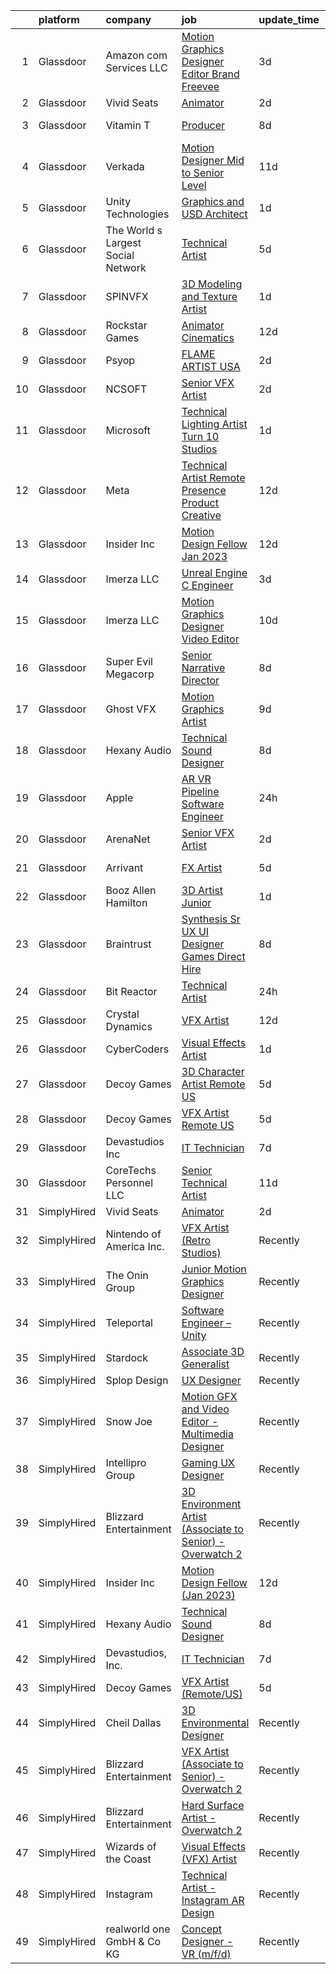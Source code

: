 

|    | platform    | company                            | job                                                                                                                                                                                                                                                                                                                                                                                                                                                                                                                                                                                                                                                                                                                                                                                                                                                                                                                                                                                                                                                                                                                                                                                                                                                                                                                                                                                                                                                                                     | update_time   | location          |
|---:|:------------|:-----------------------------------|:----------------------------------------------------------------------------------------------------------------------------------------------------------------------------------------------------------------------------------------------------------------------------------------------------------------------------------------------------------------------------------------------------------------------------------------------------------------------------------------------------------------------------------------------------------------------------------------------------------------------------------------------------------------------------------------------------------------------------------------------------------------------------------------------------------------------------------------------------------------------------------------------------------------------------------------------------------------------------------------------------------------------------------------------------------------------------------------------------------------------------------------------------------------------------------------------------------------------------------------------------------------------------------------------------------------------------------------------------------------------------------------------------------------------------------------------------------------------------------------|:--------------|:------------------|
|  1 | Glassdoor   | Amazon com Services LLC            | [Motion Graphics Designer   Editor  Brand  Freevee](https://www.glassdoor.com/partner/jobListing.htm?pos=125&ao=1136043&s=58&guid=000001832b5d58b5a01dddcf00da9f9c&src=GD_JOB_AD&t=SR&vt=w&cs=1_7eddea3c&cb=1662879881724&jobListingId=1008123980156&jrtk=3-0-1gcllqm6tim96801-1gcllqm7cgahi800-4b03b318c5df0565-)                                                                                                                                                                                                                                                                                                                                                                                                                                                                                                                                                                                                                                                                                                                                                                                                                                                                                                                                                                                                                                                                                                                                                                      | 3d            | Culver City, CA   |
|  2 | Glassdoor   | Vivid Seats                        | [Animator](https://www.glassdoor.com/partner/jobListing.htm?pos=110&ao=1136043&s=58&guid=000001832b5d58b5a01dddcf00da9f9c&src=GD_JOB_AD&t=SR&vt=w&cs=1_64fec801&cb=1662879881722&jobListingId=1008126512823&jrtk=3-0-1gcllqm6tim96801-1gcllqm7cgahi800-8e9d053226ae77e5-)                                                                                                                                                                                                                                                                                                                                                                                                                                                                                                                                                                                                                                                                                                                                                                                                                                                                                                                                                                                                                                                                                                                                                                                                               | 2d            | Remote            |
|  3 | Glassdoor   | Vitamin T                          | [Producer](https://www.glassdoor.com/partner/jobListing.htm?pos=107&ao=1110586&s=58&guid=000001832b5d58b5a01dddcf00da9f9c&src=GD_JOB_AD&t=SR&vt=w&cs=1_0bb18896&cb=1662879881721&jobListingId=1008114178951&cpc=3DB599BF2F4828F0&jrtk=3-0-1gcllqm6tim96801-1gcllqm7cgahi800-e46064662fafb748--6NYlbfkN0DMrcEu7yrtATojKJA7cEzGQ3FdRGWLh0CZQInL4ECGI6k5tN82kdM0cJmh4vC7Gghphupef1cN6IlOTgMGADI-i2kb12ymzESQsmVIKdeBMrHVj1mVfahr3EwUgAel5KCeqATofhJbwCjg4rEUoGHyyaaRdvh7cQh_M0ZJBEp8KQ5VvsK0OqAKmCGE47NgYZDi0VpJgs7r8-YkhLRh0CTppTdt7XIMVI9WkFVN-dBGNV71RWx-Ikfc0hfThr0xIzWoh9q5lh2nXDuNzwMmNYYYVyour4BqBXbH_DFdNeoWzszXOiAAW6uZIVBVByn_nOC2K41yIeQmIKMCus40DdTYLTkidDeOT-h1rc6ej-e-hFttRaj3H4ENci8SR1THqyh_yAOLhDXhkc__SBHCxXszoCHrCED6b75lP5nYUloDqAehqbibmZRC-ASMV4CozqjRMxXyXLGbecnX0kDriPMNWUy9SinEexjeNX_96kE0Og%3D%3D)                                                                                                                                                                                                                                                                                                                                                                                                                                                                                                                                                                                                                                                              | 8d            | Vancouver, WA     |
|  4 | Glassdoor   | Verkada                            | [Motion Designer  Mid to Senior Level ](https://www.glassdoor.com/partner/jobListing.htm?pos=121&ao=1136043&s=58&guid=000001832b5d58b5a01dddcf00da9f9c&src=GD_JOB_AD&t=SR&vt=w&cs=1_ecbfa79d&cb=1662879881724&jobListingId=1008104746433&jrtk=3-0-1gcllqm6tim96801-1gcllqm7cgahi800-397ae4dbae933a64-)                                                                                                                                                                                                                                                                                                                                                                                                                                                                                                                                                                                                                                                                                                                                                                                                                                                                                                                                                                                                                                                                                                                                                                                  | 11d           | San Mateo, CA     |
|  5 | Glassdoor   | Unity Technologies                 | [Graphics and USD Architect](https://www.glassdoor.com/partner/jobListing.htm?pos=117&ao=1136043&s=58&guid=000001832b5d58b5a01dddcf00da9f9c&src=GD_JOB_AD&t=SR&vt=w&cs=1_9c1976be&cb=1662879881724&jobListingId=1008129694047&jrtk=3-0-1gcllqm6tim96801-1gcllqm7cgahi800-65cbd6be92981f29-)                                                                                                                                                                                                                                                                                                                                                                                                                                                                                                                                                                                                                                                                                                                                                                                                                                                                                                                                                                                                                                                                                                                                                                                             | 1d            | Bellevue, WA      |
|  6 | Glassdoor   | The World s Largest Social Network | [Technical Artist](https://www.glassdoor.com/partner/jobListing.htm?pos=105&ao=1110586&s=58&guid=000001832b5d58b5a01dddcf00da9f9c&src=GD_JOB_AD&t=SR&vt=w&ea=1&cs=1_76676d72&cb=1662879881720&jobListingId=1008119621893&cpc=6BF42D0955AE9A34&jrtk=3-0-1gcllqm6tim96801-1gcllqm7cgahi800-965fa4679203ee31--6NYlbfkN0DSgjPPcnEdvoK3uuxfISLALE6pB1FR7YSHOr_tSg5_QGIhoz_2VqUepdcKLBLI_zSAkyoPLr8SW3FfEkHJ_qiI5RDq0LiClGu-LULNv5_viEarxV8-MoCSseMuDOhubK7TesTYt27YKo8C_3i3iI14o1pk30q-Muxtdt3gnS2UzBPJhjqABA_T5PzWqi8h3muNEvrYkglyaLt-9k6GNQsS-EBxu18PpJ3lvXrF_ajZqs72CoP7YwJA8b08-t9NM3Zry7ePcH5uDckGLymeqtDrugRn6aDPTEAM2pSIDMqLIw0IsT5CeKcIhpU4HS25tGeNAx528dgAjdbsdJFOXJY_Ksbh_VtPV1SUk31Rbf87CcLTQILDDHhWRa0YcSH0DApUqSSvWH5JNec4MpaBbqUHL6nDzageIwspWBZLOk7ua8HL2iMAUCZ-2-va9QLbF9hANelPQVFnpGlk51NqgbemS5DKKz1VjWI6EGxJenNGuwco0sfXb9GYwHbLKOOJLfbR1uwevmf1yohqN89ENyPeoMXq8WkNq3tlyxqVUD2IvilBeJdKTm1FGhGn7Fr5PFFCK75JrxvtIUPkH0otlPhG)                                                                                                                                                                                                                                                                                                                                                                                                                                                                                                                                             | 5d            | Houston, TX       |
|  7 | Glassdoor   | SPINVFX                            | [3D Modeling and Texture Artist](https://www.glassdoor.com/partner/jobListing.htm?pos=116&ao=1136043&s=58&guid=000001832b5d58b5a01dddcf00da9f9c&src=GD_JOB_AD&t=SR&vt=w&ea=1&cs=1_02480275&cb=1662879881724&jobListingId=1008129805093&jrtk=3-0-1gcllqm6tim96801-1gcllqm7cgahi800-0013809610223a72-)                                                                                                                                                                                                                                                                                                                                                                                                                                                                                                                                                                                                                                                                                                                                                                                                                                                                                                                                                                                                                                                                                                                                                                                    | 1d            | Atlanta, GA       |
|  8 | Glassdoor   | Rockstar Games                     | [Animator  Cinematics](https://www.glassdoor.com/partner/jobListing.htm?pos=129&ao=1136043&s=58&guid=000001832b5d58b5a01dddcf00da9f9c&src=GD_JOB_AD&t=SR&vt=w&ea=1&cs=1_4839d4df&cb=1662879881724&jobListingId=1008102011255&jrtk=3-0-1gcllqm6tim96801-1gcllqm7cgahi800-b9521cc576e08ed7-)                                                                                                                                                                                                                                                                                                                                                                                                                                                                                                                                                                                                                                                                                                                                                                                                                                                                                                                                                                                                                                                                                                                                                                                              | 12d           | Carlsbad, CA      |
|  9 | Glassdoor   | Psyop                              | [FLAME ARTIST  USA ](https://www.glassdoor.com/partner/jobListing.htm?pos=128&ao=1136043&s=58&guid=000001832b5d58b5a01dddcf00da9f9c&src=GD_JOB_AD&t=SR&vt=w&cs=1_7d0f8053&cb=1662879881724&jobListingId=1008127903946&jrtk=3-0-1gcllqm6tim96801-1gcllqm7cgahi800-a132f7ac49e6d83b-)                                                                                                                                                                                                                                                                                                                                                                                                                                                                                                                                                                                                                                                                                                                                                                                                                                                                                                                                                                                                                                                                                                                                                                                                     | 2d            | New York, NY      |
| 10 | Glassdoor   | NCSOFT                             | [Senior VFX Artist](https://www.glassdoor.com/partner/jobListing.htm?pos=123&ao=1136043&s=58&guid=000001832b5d58b5a01dddcf00da9f9c&src=GD_JOB_AD&t=SR&vt=w&ea=1&cs=1_06c331a1&cb=1662879881724&jobListingId=1008127732861&jrtk=3-0-1gcllqm6tim96801-1gcllqm7cgahi800-d473e9d297ca0c28-)                                                                                                                                                                                                                                                                                                                                                                                                                                                                                                                                                                                                                                                                                                                                                                                                                                                                                                                                                                                                                                                                                                                                                                                                 | 2d            | Bellevue, WA      |
| 11 | Glassdoor   | Microsoft                          | [Technical Lighting Artist   Turn 10 Studios](https://www.glassdoor.com/partner/jobListing.htm?pos=130&ao=1136043&s=58&guid=000001832b5d58b5a01dddcf00da9f9c&src=GD_JOB_AD&t=SR&vt=w&cs=1_734ca3c4&cb=1662879881724&jobListingId=1008129981036&jrtk=3-0-1gcllqm6tim96801-1gcllqm7cgahi800-4918a6e6feee778c-)                                                                                                                                                                                                                                                                                                                                                                                                                                                                                                                                                                                                                                                                                                                                                                                                                                                                                                                                                                                                                                                                                                                                                                            | 1d            | Redmond, WA       |
| 12 | Glassdoor   | Meta                               | [Technical Artist   Remote Presence Product Creative](https://www.glassdoor.com/partner/jobListing.htm?pos=104&ao=1110586&s=58&guid=000001832b5d58b5a01dddcf00da9f9c&src=GD_JOB_AD&t=SR&vt=w&cs=1_c11e3e98&cb=1662879881703&jobListingId=1008101171105&cpc=1FDE87803EF93CD3&jrtk=3-0-1gcllqm6tim96801-1gcllqm7cgahi800-85467b230cdb1f12--6NYlbfkN0DYl4UJW4r1Vl7FEn6T9F-rD9lpC-0oMJVSiWjK_MGUd8e8cHXcpv6KPyjLHZEfqkUqQ3MUZpLff_3c0NCOOAZfaaadDCk6VInjisDfU2K-59ShlDbp3VlJNHySlmqBD-U2eTsVMZDd-pjKhVEqyrrRF1i1GL51CwZw25K3ERkALNiJlucmfi0pTVRmXosyZT7Yea3Fjn7zFesbybwRpkOdjbNjd2FxW60AXICCoOIbehvx1SqiqLvvoIQt2sOW2j2CspWaJKS_3nakSw7sMwDIMeodIfNP-bO0DaNQxtEzHRm6Fj8KqVqSUNHae1Y1E6XrLsV5izzaW_uEJGuyaYkpxUIYNB-z23sM8fCg54VC9Ve15k8KSvtISYt56XGA1xpk6b1wL3fK3ZlGsIdlkZqLo5GCiDo8_7iScbsmAx6w3-JcH07h0QQ1J1oCNw1Bl7EUpBvlGMb6kE2cpQYMWmVssSWh-CzHx-1G3jcp9CBZC_hk_hIzqwqri16zqHRgnxLOnWYlPo4C3Inmk5UN1KUNnlyQrOtBv_ns7kQMPT5aKeR5nJi-AHSa2_RZpHac0Gb_m5YcEKFQM9uGtjCLIpG8vMzXxqceVIYazN4cQYbICvlSQfM674VF3Ff2yAtPjqZMC3QwoCETvACzXPB25ufR9PKVodTNEupaLXjJceoVJyZ9YBxttuUgZ3Cl4n3ZtD1vvAEzpvBnecxNvBG_tTyDTkGZWnaa4xqcsAqLByCjIh3l2ItgsdrJzw0cMv9U485uPO-3bZxfAsC1CdLp6bp7p0VseBGIQVVZcGHBVyAxj_bUtJjSVKEhB9TJqOLlw2BpcVRa7VmZIg2n-Dj61HG84aewjhG_3RvGsSDxIStAiktxV_8JPoDbkc3ST6r6HFkBd9kxXBRLfXDRUe7lP4LKcuD0XZcZcFuh7OilFC_dFu5iWdTtYshXAdpsJaH7UrRssQc9XPCZWTBznL2fcKIb8g-J4p57bRzdisVyHffGW5bC0Ka1A_3ckd1tzRYvbjp9o8c5Cf8IpMqStKKHLhKmyexq-imG4N2mbCYvHiZSXxUxJwILnMK3fhoaI4vf8EE%3D) | 12d           | Remote            |
| 13 | Glassdoor   | Insider Inc                        | [Motion Design Fellow  Jan 2023 ](https://www.glassdoor.com/partner/jobListing.htm?pos=111&ao=1136043&s=58&guid=000001832b5d58b5a01dddcf00da9f9c&src=GD_JOB_AD&t=SR&vt=w&ea=1&cs=1_1712e546&cb=1662879881723&jobListingId=1008101574766&jrtk=3-0-1gcllqm6tim96801-1gcllqm7cgahi800-eab21f1c50ba1ea1-)                                                                                                                                                                                                                                                                                                                                                                                                                                                                                                                                                                                                                                                                                                                                                                                                                                                                                                                                                                                                                                                                                                                                                                                   | 12d           | New York, NY      |
| 14 | Glassdoor   | Imerza  LLC                        | [Unreal Engine   C   Engineer](https://www.glassdoor.com/partner/jobListing.htm?pos=126&ao=1136043&s=58&guid=000001832b5d58b5a01dddcf00da9f9c&src=GD_JOB_AD&t=SR&vt=w&ea=1&cs=1_cc1adfd0&cb=1662879881724&jobListingId=1008122462070&jrtk=3-0-1gcllqm6tim96801-1gcllqm7cgahi800-e87ac44f608c4a3b-)                                                                                                                                                                                                                                                                                                                                                                                                                                                                                                                                                                                                                                                                                                                                                                                                                                                                                                                                                                                                                                                                                                                                                                                      | 3d            | Remote            |
| 15 | Glassdoor   | Imerza  LLC                        | [Motion Graphics Designer Video Editor](https://www.glassdoor.com/partner/jobListing.htm?pos=119&ao=1136043&s=58&guid=000001832b5d58b5a01dddcf00da9f9c&src=GD_JOB_AD&t=SR&vt=w&ea=1&cs=1_5e0d3545&cb=1662879881724&jobListingId=1008105690658&jrtk=3-0-1gcllqm6tim96801-1gcllqm7cgahi800-b36b153b278ae673-)                                                                                                                                                                                                                                                                                                                                                                                                                                                                                                                                                                                                                                                                                                                                                                                                                                                                                                                                                                                                                                                                                                                                                                             | 10d           | Sarasota, FL      |
| 16 | Glassdoor   | Super Evil Megacorp                | [Senior Narrative Director](https://www.glassdoor.com/partner/jobListing.htm?pos=120&ao=1136043&s=58&guid=000001832b5d58b5a01dddcf00da9f9c&src=GD_JOB_AD&t=SR&vt=w&cs=1_1375dc9f&cb=1662879881724&jobListingId=1008115056806&jrtk=3-0-1gcllqm6tim96801-1gcllqm7cgahi800-f65ed3c25f1f3b94-)                                                                                                                                                                                                                                                                                                                                                                                                                                                                                                                                                                                                                                                                                                                                                                                                                                                                                                                                                                                                                                                                                                                                                                                              | 8d            | San Mateo, CA     |
| 17 | Glassdoor   | Ghost VFX                          | [Motion Graphics Artist](https://www.glassdoor.com/partner/jobListing.htm?pos=124&ao=1136043&s=58&guid=000001832b5d58b5a01dddcf00da9f9c&src=GD_JOB_AD&t=SR&vt=w&ea=1&cs=1_a17457e5&cb=1662879881724&jobListingId=1008112462757&jrtk=3-0-1gcllqm6tim96801-1gcllqm7cgahi800-59679510f7f6471d-)                                                                                                                                                                                                                                                                                                                                                                                                                                                                                                                                                                                                                                                                                                                                                                                                                                                                                                                                                                                                                                                                                                                                                                                            | 9d            | Burbank, CA       |
| 18 | Glassdoor   | Hexany Audio                       | [Technical Sound Designer](https://www.glassdoor.com/partner/jobListing.htm?pos=101&ao=1110586&s=58&guid=000001832b5d58b5a01dddcf00da9f9c&src=GD_JOB_AD&t=SR&vt=w&ea=1&cs=1_d1147ee2&cb=1662879881703&jobListingId=1008114321181&cpc=6BBECBC74F3AC36E&jrtk=3-0-1gcllqm6tim96801-1gcllqm7cgahi800-0ac8534fda25569b--6NYlbfkN0CFC62QAxPlQDUanI3CInFwDfLuR7bBing2k-9qaB2Sgc7mfRdyTz-EnIjEcjqKoAh4_ZZLLwyGjkgqwi6svkxAivLIJAIQwILeIjbqoOs_xRSKFIya7sfTf_opYwReedpv9fbyaMfagL_ldIDi899DzamSPVTzKUQ6FBR6yrjTDkrfgnIyK-QPQNkykjuk2w-Yo0Ev52pKnjv6qtlNP8ObBFw01d48623TFNJNhiUajc_YuxstdFv4sq3Gy6s5DLmy_a3j2RJZ8soU9rddtbICpGE6X4VT4vdYp8xqhW642_d23crGNFtNSdgQMdbalTG1ZT3iSDyLra8mWNszdB1yL6gH52EAsPQGgCPtmB4TtVmgGiHpfTcxV1rrVw3M82Lmx5thjIB1LOr5HvJStAXV-QgolZthOegejsIudISWs06-csS-12eJeKWqNK7CpYYwu_dffali_8S41CVc1L1-l2cYwJJwsWP77upalMssTwQz1EECpnBWBSszjjBSaQA%3D)                                                                                                                                                                                                                                                                                                                                                                                                                                                                                                                                                                                                                       | 8d            | Bell Gardens, CA  |
| 19 | Glassdoor   | Apple                              | [AR VR Pipeline Software Engineer](https://www.glassdoor.com/partner/jobListing.htm?pos=102&ao=1110586&s=58&guid=000001832b5d58b5a01dddcf00da9f9c&src=GD_JOB_AD&t=SR&vt=w&cs=1_664f0f69&cb=1662879881703&jobListingId=1008130706306&cpc=FAE5E775D180B2FB&jrtk=3-0-1gcllqm6tim96801-1gcllqm7cgahi800-f16174ac81ded8bc--6NYlbfkN0BvKrLyj5gPmtZO9T8euul8TCxuuKNOtzRJOomxnwSEodTz2Bc-sPZl1dBMH13w-jOzkoJuNaPqSdE9LqLtMTk4JskuAN9Soj-7evIzNRCY-F6dnEkYMv8zCNHOHPZ2w83tD_XGCVni37C9F7oEvAdjuoMSnzYbe_aF5DskQVGxSiYvKb1T1xSs4N596bm8AqUn9oBPAFydc-532X6po9ABvhjwmVEqyM4S85fs1HY0As42SpifNeunvK-bIwuZiH5rvvSKHxsQEWUX0OQ5c9p2lO6Plevt3wQVDbmjRzZQnT73Y6VDwcpARJalJspt_iC6WfaPcx2OqthciGmrvJNasSSjkU5yPOA6GoOXmqmfXpU87DyPX5mmoGE2CnSMnrUBaNpFTlI-kSgmq4j9_Wtf7NsDQRqVZJnQ-JWxggnFmvGpIr230Wh7ppSwDVR_KAOlpVY0UERdbxhTOdGQ98kC_MqCHZmFh7yIJOznYAA0KjusPaO3S4-jYapJfqa2MZLxvtWbeXmESeDhhUTPyJx0wWR8IXMfG_HIYLu4II0dKhJg6cKfZhJfUvvI1SKErFb7UJ85NzmSBP0FJumZS7tpl9hgSRC0pkbK8aSjZ4vPLTHJkpe9OqTBnX4xadK2s78nWnTo3BO34OG_M78EMmqYVxyeT2uQkxDntemdInWmlJSYcaDSGxWmjY5W7loFEkxTQPNponnB0KbXgCfEblTWDJcTmwNfjdVH9T-_2F_b8RJ81xHtqKxPGZkfSAnDEJs8_TPFzwwwsJ0w3gckxnL8X7rz_pxXrXNPo8Q1XCcIIAZzOoNrKUYTaiTPD8UOXYOjjLmzlUE8qf7Z_3SsCyj2urQgCn50504iNGrSCOh0iTTam8LYsZpK6vtYjufLJQ1rVt5DUUnHCYPskYw9ApPLFJArD1nTAkcXK7U5L86OZxCVKqKvQdL10lMk2GI2LIusmlRlBuMyUNMuuk3ue408hvIQCSu7fRo%3D)                                                                                                                    | 24h           | Seattle, WA       |
| 20 | Glassdoor   | ArenaNet                           | [Senior VFX Artist](https://www.glassdoor.com/partner/jobListing.htm?pos=113&ao=1136043&s=58&guid=000001832b5d58b5a01dddcf00da9f9c&src=GD_JOB_AD&t=SR&vt=w&cs=1_1335c57b&cb=1662879881723&jobListingId=1008127732862&jrtk=3-0-1gcllqm6tim96801-1gcllqm7cgahi800-e30a801131ccff1a-)                                                                                                                                                                                                                                                                                                                                                                                                                                                                                                                                                                                                                                                                                                                                                                                                                                                                                                                                                                                                                                                                                                                                                                                                      | 2d            | Bellevue, WA      |
| 21 | Glassdoor   | Arrivant                           | [FX Artist](https://www.glassdoor.com/partner/jobListing.htm?pos=108&ao=1110586&s=58&guid=000001832b5d58b5a01dddcf00da9f9c&src=GD_JOB_AD&t=SR&vt=w&ea=1&cs=1_38d3997e&cb=1662879881722&jobListingId=1008119621946&cpc=FA84DF7EA1EC2398&jrtk=3-0-1gcllqm6tim96801-1gcllqm7cgahi800-ac82a088f2bbb71d--6NYlbfkN0DSgjPPcnEdvoK3uuxfISLALE6pB1FR7YSHOr_tSg5_QGIhoz_2VqUepdcKLBLI_zSAkyoPLr8SW9iKfB6CY2csLDQCI-CTxuWCHasd1YCjiugAsqX-pO9f2Hd2ZSEJof0DqIzW84g9N4rygPxViI8f8nJTTJpsAlbcVAyxPw9juKLZkSpPJ6bLHIOK08Qn10k9LzjiytBLfoDEUIOAcNt_Bn8XM1Xr5O_k7PFugEwRBLYzFl7a4Hz6ii28RFCJXiGazET8lvOzZUpYJ2s_ayKwwZzfoHL0RNPeVdMw1cyFTXJixWc89j8IGbMYNuptrcb4xfhDfvNDqrPv2i1o4YQ_q3rHlCsuDLJpGOEOr0M5dnZGPeYtq8hzg7Yetqgmnt9r6m9Z_MNhSENNfWRzqX0ABNcn0QlmMO9x09wlHG1p4zkwRkC8hXogdGFjO8EqHKpCnySAJLB7xexV7OA6uEPnixo1vK-wHHMoeyFWp8rzJFjEJCUF99BUaWHfKJTxMUIWDmtFMjCtSKnx9VUBM3vd9AP37qZp25lSEwWr2KGN6Ow01shDHsxGgDjbYl3Q-WlWc-7S_vhUDQ%3D%3D)                                                                                                                                                                                                                                                                                                                                                                                                                                                                                                                                                        | 5d            | Los Angeles, CA   |
| 22 | Glassdoor   | Booz Allen Hamilton                | [3D Artist  Junior](https://www.glassdoor.com/partner/jobListing.htm?pos=122&ao=1136043&s=58&guid=000001832b5d58b5a01dddcf00da9f9c&src=GD_JOB_AD&t=SR&vt=w&cs=1_7602b639&cb=1662879881724&jobListingId=1008130165860&jrtk=3-0-1gcllqm6tim96801-1gcllqm7cgahi800-0708bbdc83486846-)                                                                                                                                                                                                                                                                                                                                                                                                                                                                                                                                                                                                                                                                                                                                                                                                                                                                                                                                                                                                                                                                                                                                                                                                      | 1d            | Fayetteville, NC  |
| 23 | Glassdoor   | Braintrust                         | [Synthesis   Sr UX UI Designer   Games  Direct Hire ](https://www.glassdoor.com/partner/jobListing.htm?pos=114&ao=1136043&s=58&guid=000001832b5d58b5a01dddcf00da9f9c&src=GD_JOB_AD&t=SR&vt=w&ea=1&cs=1_ae46ad58&cb=1662879881723&jobListingId=1008115081943&jrtk=3-0-1gcllqm6tim96801-1gcllqm7cgahi800-cb466c99ba1096a6-)                                                                                                                                                                                                                                                                                                                                                                                                                                                                                                                                                                                                                                                                                                                                                                                                                                                                                                                                                                                                                                                                                                                                                               | 8d            | San Francisco, CA |
| 24 | Glassdoor   | Bit Reactor                        | [Technical Artist](https://www.glassdoor.com/partner/jobListing.htm?pos=112&ao=1136043&s=58&guid=000001832b5d58b5a01dddcf00da9f9c&src=GD_JOB_AD&t=SR&vt=w&cs=1_1de5b5b8&cb=1662879881723&jobListingId=1008131334277&jrtk=3-0-1gcllqm6tim96801-1gcllqm7cgahi800-ecbf8e66495545e3-)                                                                                                                                                                                                                                                                                                                                                                                                                                                                                                                                                                                                                                                                                                                                                                                                                                                                                                                                                                                                                                                                                                                                                                                                       | 24h           | Maryland          |
| 25 | Glassdoor   | Crystal Dynamics                   | [VFX Artist](https://www.glassdoor.com/partner/jobListing.htm?pos=115&ao=1136043&s=58&guid=000001832b5d58b5a01dddcf00da9f9c&src=GD_JOB_AD&t=SR&vt=w&cs=1_e34a550c&cb=1662879881723&jobListingId=1008101904761&jrtk=3-0-1gcllqm6tim96801-1gcllqm7cgahi800-359a3b3d4e54b3b2-)                                                                                                                                                                                                                                                                                                                                                                                                                                                                                                                                                                                                                                                                                                                                                                                                                                                                                                                                                                                                                                                                                                                                                                                                             | 12d           | San Mateo, CA     |
| 26 | Glassdoor   | CyberCoders                        | [Visual Effects Artist](https://www.glassdoor.com/partner/jobListing.htm?pos=106&ao=1110586&s=58&guid=000001832b5d58b5a01dddcf00da9f9c&src=GD_JOB_AD&t=SR&vt=w&ea=1&cs=1_a0b69f9a&cb=1662879881721&jobListingId=1008130292891&cpc=32EE424DE2B657EB&jrtk=3-0-1gcllqm6tim96801-1gcllqm7cgahi800-d62ada0934a60f15--6NYlbfkN0CpFJQzrgRR8WqXWK1qKKEqALWJw739KlKqr2H-MSI4eoBlI4EFrmor2FYZMP3muM2IWa6aK1nUKldDDb-ud935TrBEnWlOUihfr8NTPPHFoOeAqhCVcYY9FDnmP9-hTMybqc3kvZ0pGhYPKzIlJcNqQPocWYM_40U-DM5o6ovOlRub2p5Ii6OCqR_owycpcvHrMOF-OYqYFg8b-azTOd1EMPE7VKY_O9XX0PKf6kZHYa7u6UE0-15CzMXNqdaCzMP86or1nIFJqLsoTRApt9-8weDRzjbMweGykVf92AjaBC-uzdmYCPIf-zyr6uGROWdnN7WndCbwDyPIqpoMkpKASeqSlepvVHOGZhfJAJB2SxtNUUtQRq7QlHYr9g-cxE7BQL-aZYTehNCmU0-jKJBtzvLht1HXnV50wDOqvJ_QzdnDw4zlfdykSpBbUCmdgjiWvhjcaEvVNJ_HZxMRBamCn3o2rOnLRJU6dfGEs1uVes6C2YNJUh1LzJ0sWHAEZp-WmioGWkf3za7Jc5TvOHkaWOdanfcfq8tWdRdt93Qgk2et7eyVt_6pe8k6zK0Y_-x-btwdJvGDqZG2kxYSYMq147Sss4LZwS0wSCDk3a92LljsZI1G4IrYXel69TPAuJoLH5Y5yoy4MyV_tc3OuLHrGzZABfJwQreVRuJIKpyYCniBnKhB5PqV8ROp2luJ7hQMRivTdpA2JHZ8uozSJj4vNki_8MQrDsqUf2ViohpmVQz3ELWKAq4_vQ1i-miq7rB4WkJjMtrcIIw6frAYcxqCHBQaK3B2D7bKp8DahxEEDbwXJHmXs9WSLo8AqERgRJ0nZKaF2Ali0KiRBEgeVZdmOKSwBGxxa4kLAjpnyWSvFoFeF6ikJx816iFIdaobPhiyeKQqTw1Qqv7X6hNh2WAAko0-L_IoCyX0w73fjKBIP47op2cBUIW4JW1An9hOKy4Ed_kjs4_Q5cXZVutKjhf6_0gUn_VOY1U%3D)                                                                                                                          | 1d            | Los Angeles, CA   |
| 27 | Glassdoor   | Decoy Games                        | [3D Character Artist  Remote US ](https://www.glassdoor.com/partner/jobListing.htm?pos=127&ao=1136043&s=58&guid=000001832b5d58b5a01dddcf00da9f9c&src=GD_JOB_AD&t=SR&vt=w&ea=1&cs=1_02f3f2ed&cb=1662879881724&jobListingId=1008119531457&jrtk=3-0-1gcllqm6tim96801-1gcllqm7cgahi800-05c7a5da54b0c7af-)                                                                                                                                                                                                                                                                                                                                                                                                                                                                                                                                                                                                                                                                                                                                                                                                                                                                                                                                                                                                                                                                                                                                                                                   | 5d            | Boston, MA        |
| 28 | Glassdoor   | Decoy Games                        | [VFX Artist  Remote US ](https://www.glassdoor.com/partner/jobListing.htm?pos=118&ao=1136043&s=58&guid=000001832b5d58b5a01dddcf00da9f9c&src=GD_JOB_AD&t=SR&vt=w&ea=1&cs=1_a0d44940&cb=1662879881724&jobListingId=1008119531424&jrtk=3-0-1gcllqm6tim96801-1gcllqm7cgahi800-53023307d43a3103-)                                                                                                                                                                                                                                                                                                                                                                                                                                                                                                                                                                                                                                                                                                                                                                                                                                                                                                                                                                                                                                                                                                                                                                                            | 5d            | Boston, MA        |
| 29 | Glassdoor   | Devastudios  Inc                   | [IT Technician](https://www.glassdoor.com/partner/jobListing.htm?pos=103&ao=1110586&s=58&guid=000001832b5d58b5a01dddcf00da9f9c&src=GD_JOB_AD&t=SR&vt=w&ea=1&cs=1_b04c7464&cb=1662879881703&jobListingId=1008115871255&cpc=92BEE8AC7E71C1CB&jrtk=3-0-1gcllqm6tim96801-1gcllqm7cgahi800-b947cb33a3699aef--6NYlbfkN0BrAyOcda9cxaPfQioYQb5UdI4RVuZ6S7Mpu1vMSUf88cPowUfqWfnO8CrJyPpoH0WTTXwQYN6nD6z5yg6WX1A7vSN-BfWULAgCtVYJ2ZMlloo80d28LDed7hr_t0j8qPuvKHglyUqes2u1qwoBRg1eAO14R0XkUGKh46ikUH6jbHxlNFuJbq0MxjxOLEf6PLQVSSQm4h6iAGtsHf5eDFNZUvYuY8UmGhffMguapg-8OYaghJt5JXcad9HZqX3moCs9WB5IALYZrKVpkTE9pgefpyxdDBX1Vgr6CkHSMEkBH8J1zEDZNMkHNJnlvh-XYtxadoL2oddZVw-LVs7yPrOR4F2XrgQTZKXYB88v5qrlef_UkoQlS8zIWS7AfnAqK3oDsBNbbtd6qu6R6ghlE8TgB2LARj4ezBxe3DACeb5gIRcHgsRgWMq-bhmA1NgFJ8qoDOta6H-1UXZZxT6VD3i4lz6wxIX_3tYr-Vjgi3UcxpvAApNuO8M2)                                                                                                                                                                                                                                                                                                                                                                                                                                                                                                                                                                                                                                                | 7d            | Santa Monica, CA  |
| 30 | Glassdoor   | CoreTechs Personnel LLC            | [Senior Technical Artist](https://www.glassdoor.com/partner/jobListing.htm?pos=109&ao=1110586&s=58&guid=000001832b5d58b5a01dddcf00da9f9c&src=GD_JOB_AD&t=SR&vt=w&ea=1&cs=1_c62121a3&cb=1662879881722&jobListingId=1008104410229&cpc=3BA4CE39D5B5DEF5&jrtk=3-0-1gcllqm6tim96801-1gcllqm7cgahi800-9a1a09ce397e4f7c--6NYlbfkN0DS-qNFXfGJbucVNqZuJyBAHUgn-Jk7BOIC44-eEj99OJbaIw5DPx7zYc0LJqAtR8MT3U-ZkZo0stYIRl40VjZHXuRKcFCORMuvW3oNvSMhkwMyDs0UmZZCmgbiJ2hsrSO2GhYNUyJHdQ85NaJ6xsZzAcy1QcTJXjpfNNq8JE7qRAquxOd-r1zvNQ4WjTPlocLZkNkG0gSfidAW46vWp5qKTuvIpyFwI2RNCbiIYNpJswxfxaH7v60_YIULUv-Y61jjUrKLANPIILvXFcRBrQGIcm9AlWy91Qz8FxNCPmBnMRF04FH_SVi99JTS0MYqnInC_nZbfAiJPWI-38nBVgI-Wke1hRqOyEOIKOh3jSphollfUYNeYCfBR5gvr9M7FQkX8L1Toz-m1uImk23SZwG3Tan67n0LYbupucb_uk16jhC1tZ4dWvBe8NjzRLry7ya_zhgt7pfVHAQgwBziyqqD3mpPJ5CBqnkMVU5PjhRm8PnUqXLYYkPiSuvQ7hiyBkg%3D)                                                                                                                                                                                                                                                                                                                                                                                                                                                                                                                                                                                                                        | 11d           | Redwood City, CA  |
| 31 | SimplyHired | Vivid Seats                        | [Animator](https://www.simplyhired.com/job/9LdaA5JzRZXimXVw_jp0zXbrVVawjMcZP3GpCD7ZW8x2PAndkIKH1Q?q=vfx+designer)                                                                                                                                                                                                                                                                                                                                                                                                                                                                                                                                                                                                                                                                                                                                                                                                                                                                                                                                                                                                                                                                                                                                                                                                                                                                                                                                                                       | 2d            | Remote            |
| 32 | SimplyHired | Nintendo of America Inc.           | [VFX Artist (Retro Studios)](https://www.simplyhired.com/job/68cBZ4AnaX3uJLP_81lfn13A6t8yKts3xr2qIByoC9NGhqKEGg7RRg?q=vfx+designer)                                                                                                                                                                                                                                                                                                                                                                                                                                                                                                                                                                                                                                                                                                                                                                                                                                                                                                                                                                                                                                                                                                                                                                                                                                                                                                                                                     | Recently      | Austin, TX        |
| 33 | SimplyHired | The Onin Group                     | [Junior Motion Graphics Designer](https://www.simplyhired.com/job/nSXtfF1EjgxbugspMbVz4pw-dqD4bVPY3wpqsv8GXCQLtUJjacxVMw?q=vfx+designer)                                                                                                                                                                                                                                                                                                                                                                                                                                                                                                                                                                                                                                                                                                                                                                                                                                                                                                                                                                                                                                                                                                                                                                                                                                                                                                                                                | Recently      | Birmingham, AL    |
| 34 | SimplyHired | Teleportal                         | [Software Engineer – Unity](https://www.simplyhired.com/job/U01SrNCdaTYrZ4QRxBfL5yHDd4v1jD1-oTLFHKeuSIyfvwU1yzfxvQ?q=vfx+designer)                                                                                                                                                                                                                                                                                                                                                                                                                                                                                                                                                                                                                                                                                                                                                                                                                                                                                                                                                                                                                                                                                                                                                                                                                                                                                                                                                      | Recently      | Culver City, CA   |
| 35 | SimplyHired | Stardock                           | [Associate 3D Generalist](https://www.simplyhired.com/job/TGmq34O0XtOOtLXKTWLqatZWGjZfkuiw7yBYtAgPPdMQH9ydtVlSYA?q=vfx+designer)                                                                                                                                                                                                                                                                                                                                                                                                                                                                                                                                                                                                                                                                                                                                                                                                                                                                                                                                                                                                                                                                                                                                                                                                                                                                                                                                                        | Recently      | Plymouth, MI      |
| 36 | SimplyHired | Splop Design                       | [UX Designer](https://www.simplyhired.com/job/1QHEzY9K1JXcQD1-GL3_WWJcrMmo04UHCFVW21Nf2GCPgE1NLGUROQ?q=vfx+designer)                                                                                                                                                                                                                                                                                                                                                                                                                                                                                                                                                                                                                                                                                                                                                                                                                                                                                                                                                                                                                                                                                                                                                                                                                                                                                                                                                                    | Recently      | Remote            |
| 37 | SimplyHired | Snow Joe                           | [Motion GFX and Video Editor - Multimedia Designer](https://www.simplyhired.com/job/HVMBdr8b-igGIhhIJ2JTxOIvspmn-MTBjFfJSBLKydVFxUwzfpgZ3Q?q=vfx+designer)                                                                                                                                                                                                                                                                                                                                                                                                                                                                                                                                                                                                                                                                                                                                                                                                                                                                                                                                                                                                                                                                                                                                                                                                                                                                                                                              | Recently      | Hoboken, NJ       |
| 38 | SimplyHired | Intellipro Group                   | [Gaming UX Designer](https://www.simplyhired.com/job/GCrsGjLD2pf_v4I-QEFJst6PyfrEzXiV4myx4i3f9_DhC97k7JSCDw?q=vfx+designer)                                                                                                                                                                                                                                                                                                                                                                                                                                                                                                                                                                                                                                                                                                                                                                                                                                                                                                                                                                                                                                                                                                                                                                                                                                                                                                                                                             | Recently      | Remote            |
| 39 | SimplyHired | Blizzard Entertainment             | [3D Environment Artist (Associate to Senior) - Overwatch 2](https://www.simplyhired.com/job/pw88DtF0EULjjFMy83MMr_Hg0HBZII6DCgYGL9C12joglMD-Z-Xwnw?q=vfx+designer)                                                                                                                                                                                                                                                                                                                                                                                                                                                                                                                                                                                                                                                                                                                                                                                                                                                                                                                                                                                                                                                                                                                                                                                                                                                                                                                      | Recently      | Irvine, CA        |
| 40 | SimplyHired | Insider Inc                        | [Motion Design Fellow (Jan 2023)](https://www.simplyhired.com/job/pmYeYtm8-jU5dXg2CxnkZdS5y4mzMQ99BQJbxZQfc1pYkdsoUFeyeA?q=vfx+designer)                                                                                                                                                                                                                                                                                                                                                                                                                                                                                                                                                                                                                                                                                                                                                                                                                                                                                                                                                                                                                                                                                                                                                                                                                                                                                                                                                | 12d           | New York, NY      |
| 41 | SimplyHired | Hexany Audio                       | [Technical Sound Designer](https://www.simplyhired.com/job/iD9HzTTZ2IYC2pBE2fqT2eCkfmWXGaM5qD7yfsUft_olx4lh9pYVaw?q=vfx+designer)                                                                                                                                                                                                                                                                                                                                                                                                                                                                                                                                                                                                                                                                                                                                                                                                                                                                                                                                                                                                                                                                                                                                                                                                                                                                                                                                                       | 8d            | Bell Gardens, CA  |
| 42 | SimplyHired | Devastudios, Inc.                  | [IT Technician](https://www.simplyhired.com/job/k4E62xy8TFGGV9VWyIsfHKP8jGcw_cAIZ-Dx_2BKxVCqp0v-Qhvncg?q=vfx+designer)                                                                                                                                                                                                                                                                                                                                                                                                                                                                                                                                                                                                                                                                                                                                                                                                                                                                                                                                                                                                                                                                                                                                                                                                                                                                                                                                                                  | 7d            | Santa Monica, CA  |
| 43 | SimplyHired | Decoy Games                        | [VFX Artist (Remote/US)](https://www.simplyhired.com/job/kGkrVa-C2Z8K9hlx0YZs2hjWpsi7cNAy_jFr1Q4ojryNkJqV5TxFbg?q=vfx+designer)                                                                                                                                                                                                                                                                                                                                                                                                                                                                                                                                                                                                                                                                                                                                                                                                                                                                                                                                                                                                                                                                                                                                                                                                                                                                                                                                                         | 5d            | Boston, MA        |
| 44 | SimplyHired | Cheil Dallas                       | [3D Environmental Designer](https://www.simplyhired.com/job/UgXeR3adZiTTr_tdyNFly-xo3HLtiFzMzkiKV7efUedEuzau_CU52w?q=vfx+designer)                                                                                                                                                                                                                                                                                                                                                                                                                                                                                                                                                                                                                                                                                                                                                                                                                                                                                                                                                                                                                                                                                                                                                                                                                                                                                                                                                      | Recently      | Plano, TX         |
| 45 | SimplyHired | Blizzard Entertainment             | [VFX Artist (Associate to Senior) - Overwatch 2](https://www.simplyhired.com/job/2d70J5UkkZ2YmvlvJfcaEqf0vVFEZwLt57euRMmQlk3Afx_2Q_gYzw?q=vfx+designer)                                                                                                                                                                                                                                                                                                                                                                                                                                                                                                                                                                                                                                                                                                                                                                                                                                                                                                                                                                                                                                                                                                                                                                                                                                                                                                                                 | Recently      | Irvine, CA        |
| 46 | SimplyHired | Blizzard Entertainment             | [Hard Surface Artist - Overwatch 2](https://www.simplyhired.com/job/6UbuxcizWm0FGl0VWvCtYyHq-2-jjcWZ_YsxRvD4XaS9M8_zOx_FMA?q=vfx+designer)                                                                                                                                                                                                                                                                                                                                                                                                                                                                                                                                                                                                                                                                                                                                                                                                                                                                                                                                                                                                                                                                                                                                                                                                                                                                                                                                              | Recently      | Irvine, CA        |
| 47 | SimplyHired | Wizards of the Coast               | [Visual Effects (VFX) Artist](https://www.simplyhired.com/job/CGky2sEpE6859VyUTUMNDFCC-G0jqBMyU8MV_bN6ZFLpER6i_gsThw?q=vfx+designer)                                                                                                                                                                                                                                                                                                                                                                                                                                                                                                                                                                                                                                                                                                                                                                                                                                                                                                                                                                                                                                                                                                                                                                                                                                                                                                                                                    | Recently      | Renton, WA        |
| 48 | SimplyHired | Instagram                          | [Technical Artist - Instagram AR Design](https://www.simplyhired.com/job/V0UXFRqTwFN00pRUtJ3BqSQzvNZ51g_YlMhEbz78TE-ZoSevIkkUxQ?q=vfx+designer)                                                                                                                                                                                                                                                                                                                                                                                                                                                                                                                                                                                                                                                                                                                                                                                                                                                                                                                                                                                                                                                                                                                                                                                                                                                                                                                                         | Recently      | Remote            |
| 49 | SimplyHired | realworld one GmbH & Co KG         | [Concept Designer - VR (m/f/d)](https://www.simplyhired.com/job/9M9B0HjzlxbnEWwSs63j38J2jv4QAGwRz17kgQnuQPJjtHPVVTunxA?q=vfx+designer)                                                                                                                                                                                                                                                                                                                                                                                                                                                                                                                                                                                                                                                                                                                                                                                                                                                                                                                                                                                                                                                                                                                                                                                                                                                                                                                                                  | Recently      | Remote            |